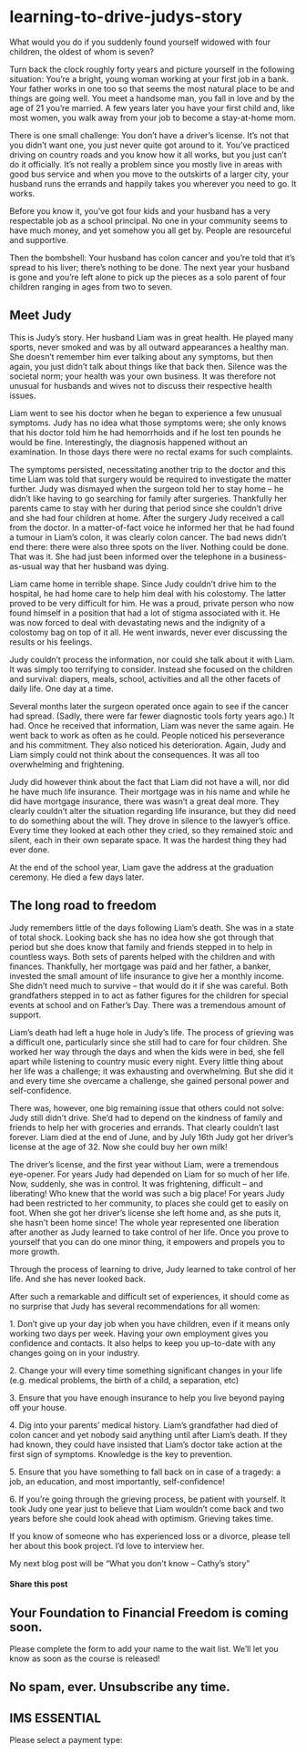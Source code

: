 # learning-to-drive-judys-story
What would you do if you suddenly found yourself widowed with four children, the oldest of whom is seven?

Turn back the clock roughly forty years and picture yourself in the following situation: You’re a bright, young woman working at your first job in a bank. Your father works in one too so that seems the most natural place to be and things are going well. You meet a handsome man, you fall in love and by the age of 21 you’re married. A few years later you have your first child and, like most women, you walk away from your job to become a stay-at-home mom.

There is one small challenge: You don’t have a driver’s license. It’s not that you didn’t want one, you just never quite got around to it. You’ve practiced driving on country roads and you know how it all works, but you just can’t do it officially. It’s not really a problem since you mostly live in areas with good bus service and when you move to the outskirts of a larger city, your husband runs the errands and happily takes you wherever you need to go. It works.

Before you know it, you’ve got four kids and your husband has a very respectable job as a school principal. No one in your community seems to have much money, and yet somehow you all get by. People are resourceful and supportive.

Then the bombshell: Your husband has colon cancer and you’re told that it’s spread to his liver; there’s nothing to be done. The next year your husband is gone and you’re left alone to pick up the pieces as a solo parent of four children ranging in ages from two to seven.

## Meet Judy

This is Judy’s story. Her husband Liam was in great health. He played many sports, never smoked and was by all outward appearances a healthy man. She doesn’t remember him ever talking about any symptoms, but then again, you just didn’t talk about things like that back then. Silence was the societal norm; your health was your own business. It was therefore not unusual for husbands and wives not to discuss their respective health issues.

Liam went to see his doctor when he began to experience a few unusual symptoms. Judy has no idea what those symptoms were; she only knows that his doctor told him he had hemorrhoids and if he lost ten pounds he would be fine. Interestingly, the diagnosis happened without an examination. In those days there were no rectal exams for such complaints.

The symptoms persisted, necessitating another trip to the doctor and this time Liam was told that surgery would be required to investigate the matter further. Judy was dismayed when the surgeon told her to stay home – he didn’t like having to go searching for family after surgeries. Thankfully her parents came to stay with her during that period since she couldn’t drive and she had four children at home. After the surgery Judy received a call from the doctor. In a matter-of-fact voice he informed her that he had found a tumour in Liam’s colon, it was clearly colon cancer. The bad news didn’t end there: there were also three spots on the liver. Nothing could be done. That was it. She had just been informed over the telephone in a business-as-usual way that her husband was dying.

Liam came home in terrible shape. Since Judy couldn’t drive him to the hospital, he had home care to help him deal with his colostomy. The latter proved to be very difficult for him. He was a proud, private person who now found himself in a position that had a lot of stigma associated with it. He was now forced to deal with devastating news and the indignity of a colostomy bag on top of it all. He went inwards, never ever discussing the results or his feelings.

Judy couldn’t process the information, nor could she talk about it with Liam. It was simply too terrifying to consider. Instead she focused on the children and survival: diapers, meals, school, activities and all the other facets of daily life. One day at a time.

Several months later the surgeon operated once again to see if the cancer had spread. (Sadly, there were far fewer diagnostic tools forty years ago.) It had. Once he received that information, Liam was never the same again. He went back to work as often as he could. People noticed his perseverance and his commitment. They also noticed his deterioration. Again, Judy and Liam simply could not think about the consequences. It was all too overwhelming and frightening.

Judy did however think about the fact that Liam did not have a will, nor did he have much life insurance. Their mortgage was in his name and while he did have mortgage insurance, there was wasn’t a great deal more. They clearly couldn’t alter the situation regarding life insurance, but they did need to do something about the will. They drove in silence to the lawyer’s office. Every time they looked at each other they cried, so they remained stoic and silent, each in their own separate space. It was the hardest thing they had ever done.

At the end of the school year, Liam gave the address at the graduation ceremony. He died a few days later.

## The long road to freedom

Judy remembers little of the days following Liam’s death. She was in a state of total shock. Looking back she has no idea how she got through that period but she does know that family and friends stepped in to help in countless ways. Both sets of parents helped with the children and with finances. Thankfully, her mortgage was paid and her father, a banker, invested the small amount of life insurance to give her a monthly income. She didn’t need much to survive – that would do it if she was careful. Both grandfathers stepped in to act as father figures for the children for special events at school and on Father’s Day. There was a tremendous amount of support.

Liam’s death had left a huge hole in Judy’s life. The process of grieving was a difficult one, particularly since she still had to care for four children. She worked her way through the days and when the kids were in bed, she fell apart while listening to country music every night. Every little thing about her life was a challenge; it was exhausting and overwhelming. But she did it and every time she overcame a challenge, she gained personal power and self-confidence.

There was, however, one big remaining issue that others could not solve: Judy still didn’t drive. She’d had to depend on the kindness of family and friends to help her with groceries and errands. That clearly couldn’t last forever. Liam died at the end of June, and by July 16th Judy got her driver’s license at the age of 32. Now she could buy her own milk!

The driver’s license, and the first year without Liam, were a tremendous eye-opener. For years Judy had depended on Liam for so much of her life. Now, suddenly, she was in control. It was frightening, difficult – and liberating! Who knew that the world was such a big place! For years Judy had been restricted to her community, to places she could get to easily on foot. When she got her driver’s license she left home and, as she puts it, she hasn’t been home since! The whole year represented one liberation after another as Judy learned to take control of her life. Once you prove to yourself that you can do one minor thing, it empowers and propels you to more growth.

Through the process of learning to drive, Judy learned to take control of her life. And she has never looked back.

After such a remarkable and difficult set of experiences, it should come as no surprise that Judy has several recommendations for all women:

1\. Don’t give up your day job when you have children, even if it means only working two days per week. Having your own employment gives you confidence and contacts. It also helps to keep you up-to-date with any changes going on in your industry.

2\. Change your will every time something significant changes in your life (e.g. medical problems, the birth of a child, a separation, etc)

3\. Ensure that you have enough insurance to help you live beyond paying off your house.

4\. Dig into your parents’ medical history. Liam’s grandfather had died of colon cancer and yet nobody said anything until after Liam’s death. If they had known, they could have insisted that Liam’s doctor take action at the first sign of symptoms. Knowledge is the key to prevention.

5\. Ensure that you have something to fall back on in case of a tragedy: a job, an education, and most importantly, self-confidence!

6\. If you’re going through the grieving process, be patient with yourself. It took Judy one year just to believe that Liam wouldn’t come back and two years before she could look ahead with optimism. Grieving takes time.

If you know of someone who has experienced loss or a divorce, please tell her about this book project. I’d love to interview her.

My next blog post will be “What you don’t know – Cathy’s story”

#### Share this post

## Your Foundation to Financial Freedom is coming soon.

Please complete the form to add your name to the wait list. We’ll let you know as soon as the course is released!

## No spam, ever. Unsubscribe any time.

## IMS ESSENTIAL

Please select a payment type: